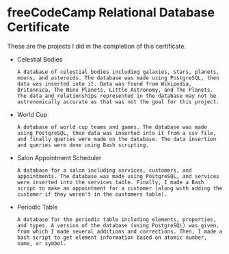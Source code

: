 # freeCodeCamp Relational Database Certificate

These are the projects I did in the completion of this certificate.

* Celestial Bodies

      A database of celestial bodies including galaxies, stars, planets, moons, and asteroids. The database was made using PostgreSQL, then data was inserted into it. Data was found from Wikipedia, Britannica, The Nine Planets, Little Astronomy, and The Planets. The data and relationships represented in the database may not be astronomically accurate as that was not the goal for this project.

* World Cup

      A database of world cup teams and games. The database was made using PostgreSQL, then data was inserted into it from a csv file, and finally queries were made on the database. The data insertion and queries were done using Bash scripting.

* Salon Appointment Scheduler

      A database for a salon including services, customers, and appointments. The database was made using PostgreSQL, and services were inserted into the services table. Finally, I made a Bash script to make an appointment for a customer (along with adding the customer if they weren't in the customers table).

* Periodic Table

      A database for the periodic table including elements, properties, and types. A version of the database (using PostgreSQL) was given, from which I made several additions and corrections. Then, I made a bash script to get element information based on atomic number, name, or symbol.
